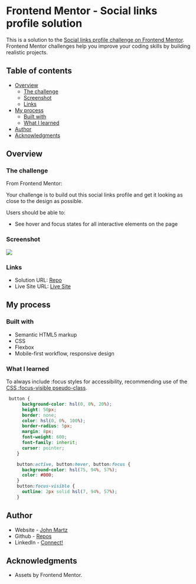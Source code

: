 # Frontend Mentor - Social links profile solution

This is a solution to the [Social links profile challenge on Frontend Mentor](https://www.frontendmentor.io/challenges/social-links-profile-UG32l9m6dQ). Frontend Mentor challenges help you improve your coding skills by building realistic projects. 

## Table of contents

- [Overview](#overview)
  - [The challenge](#the-challenge)
  - [Screenshot](#screenshot)
  - [Links](#links)
- [My process](#my-process)
  - [Built with](#built-with)
  - [What I learned](#what-i-learned)
- [Author](#author)
- [Acknowledgments](#acknowledgments)

## Overview

### The challenge
From Frontend Mentor:

Your challenge is to build out this social links profile and get it looking as close to the design as possible.

Users should be able to:

- See hover and focus states for all interactive elements on the page

### Screenshot

![](/design/active-states.jpg)

### Links

- Solution URL: [Repo](https://github.com/obi-juan-kenobee/Obi-Juan-Kenobee.github.io/tree/main/projects/web/social-links-profile-main)
- Live Site URL: [Live Site](https://obi-juan-kenobee.github.io/projects/web/social-links-profile-main/index.html)

## My process


### Built with

- Semantic HTML5 markup
- CSS
- Flexbox
- Mobile-first workflow, responsive design


### What I learned

To always include :focus styles for accessibility, recommending use of the [CSS :focus-visible pseudo-class](https://developer.mozilla.org/en-US/docs/Web/CSS/:focus-visible).

```css
 button {
      background-color: hsl(0, 0%, 20%);
      height: 50px;
      border: none;
      color: hsl(0, 0%, 100%);
      border-radius: 5px;
      margin: 8px;
      font-weight: 600;
      font-family: inherit;
      cursor: pointer;
    }

    button:active, button:hover, button:focus { 
      background-color: hsl(75, 94%, 57%);
      color: #000;
    }
    button:focus-visible {
      outline: 2px solid hsl(7, 94%, 57%);
    }

```

## Author

- Website - [John Martz](https://obi-juan-kenobee.github.io/)
- Github - [Repos](https://github.com/obi-juan-kenobee)
- LinkedIn - [Connect!](https://www.linkedin.com/in/obi-juan-kenobi/)


## Acknowledgments

- Assets by Frontend Mentor.


